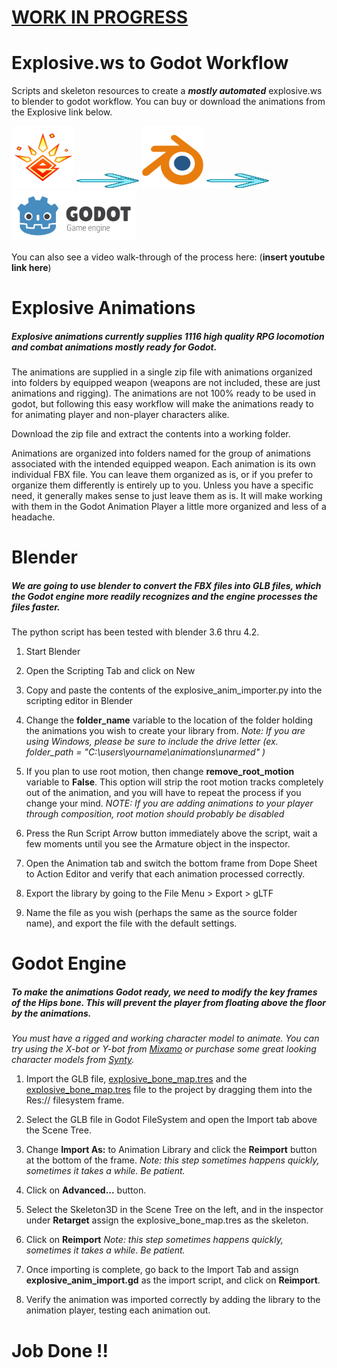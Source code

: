 # <u>WORK IN PROGRESS</u>

# Explosive.ws to Godot Workflow

Scripts and skeleton resources to create a ***mostly automated*** explosive.ws to blender to godot workflow. You can buy or download the animations from the Explosive link below.

<p align="left">
  <a href="https://www.explosive.ws/products/rpg-animation-fbx-for-godot-blender">
    <img src="logos/ExplosiveLLC.svg" height="100" width="100" alt="Explosive.WS"></a>
  <img src="logos/next-arrows-svgrepo-com.svg" height="25" width="100">
  <a href="https://blender.org">
    <img src="logos/blender.svg" width="100" alt="Godot Engine logo"></a>
  <img src="logos/next-arrows-svgrepo-com.svg" height="25" width="100">
  <a href="https://godotengine.org">
    <img src="logos/logo_outlined.svg" width="200" alt="Godot Engine logo"></a>

</p>

You can also see a video walk-through of the process here: (**insert youtube link here**)

# Explosive Animations

##### Explosive animations currently supplies 1116 high quality RPG locomotion and combat animations *mostly ready* for Godot.

The animations are supplied in a single zip file with animations organized into folders by equipped weapon (weapons are not included, these are just animations and rigging). The animations are not 100% ready to be used in godot, but following this easy workflow will make the animations ready to for animating player and non-player characters alike.

Download the zip file and extract the contents into a working folder.

Animations are organized into folders named for the group of animations associated with the intended equipped weapon. Each animation is its own individual FBX file. You can leave them organized as is, or if you prefer to organize them differently is entirely up to you. Unless you have a specific need, it generally makes sense to just leave them as is. It will make working with them in the Godot Animation Player a little more organized and less of a headache.

# Blender

##### We are going to use blender to convert the FBX files into GLB files, which the Godot engine more readily recognizes and the engine processes the files faster.

The python script has been tested with blender 3.6 thru 4.2.

1. Start Blender

2. Open the Scripting Tab and click on New

3. Copy and paste the contents of the explosive_anim_importer.py into the scripting editor in Blender

4. Change the **folder_name** variable to the location of the folder holding the animations you wish to create your library from. *Note: If you are using Windows, please be sure to include the drive letter (ex. folder_path = "C:\users\yourname\animations\unarmed" )*

5. If you plan to use root motion, then change **remove_root_motion** variable to **False**. This option will strip the root motion tracks completely out of the animation, and you will have to repeat the process if you change your mind. *NOTE: If you are adding animations to your player through composition, root motion should probably be disabled*

6. Press the Run Script Arrow button immediately above the script, wait a few moments until you see the Armature object in the inspector.

7. Open the Animation tab and switch the bottom frame from Dope Sheet to Action Editor and verify that each animation processed correctly.

8. Export the library by going to the File Menu > Export > gLTF

9. Name the file as you wish (perhaps the same as the source folder name), and export the file with the default settings.

# Godot Engine

##### To make the animations Godot ready, we need to modify the key frames of the Hips bone. This will prevent the player from *floating* above the floor by the animations.

*You must have a rigged and working character model to animate. You can try using the X-bot or Y-bot from [Mixamo](https://www.mixamo.com) or purchase some great looking character models from [Synty](https://syntystore.com/).*

1. Import the GLB file, [explosive_bone_map.tres](https://github.com/scotmcp/explosive.ws-to-godot/blob/main/scripts/explosive_bone_map.tres "explosive_bone_map.tres") and the [explosive_bone_map.tres](https://github.com/scotmcp/explosive.ws-to-godot/blob/main/scripts/explosive_bone_map.tres "explosive_bone_map.tres") file to the project by dragging them into the Res:// filesystem frame.

2. Select the GLB file in Godot FileSystem and open the Import tab above the Scene Tree.

3. Change **Import As:** to Animation Library and click the **Reimport** button at the bottom of the frame. *Note: this step sometimes happens quickly, sometimes it takes a while. Be patient.*

4. Click on **Advanced...** button.

5. Select the Skeleton3D in the Scene Tree on the left, and in the inspector under **Retarget** assign the explosive_bone_map.tres as the skeleton.

6. Click on **Reimport** *Note: this step sometimes happens quickly, sometimes it takes a while. Be patient.*

7. Once importing is complete, go back to the Import Tab and assign **explosive_anim_import.gd** as the import script, and click on **Reimport**.

8. Verify the animation was imported correctly by adding the library to the animation player, testing each animation out.

# Job Done !!
